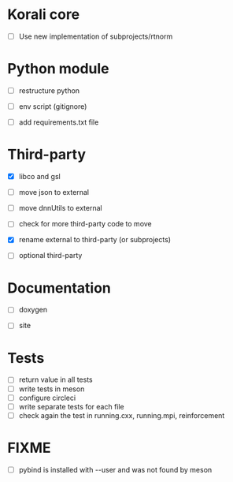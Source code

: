 # Korali core

* [ ] Use new implementation of subprojects/rtnorm


# Python module

* [ ] restructure python
* [ ] env script (gitignore)
* [ ] add requirements.txt file


# Third-party

* [X] libco and gsl
* [ ] move json to external
* [ ] move dnnUtils to external
* [ ] check for more third-party code to move
* [X] rename external to third-party (or subprojects)
* [ ] optional third-party


# Documentation

* [ ] doxygen
* [ ] site


# Tests

* [ ] return value in all tests
* [ ] write tests in meson
* [ ] configure circleci
* [ ] write separate tests for each file
* [ ] check again the test in running.cxx, running.mpi, reinforcement

# FIXME

* [ ] pybind is installed with --user and was not found by meson
